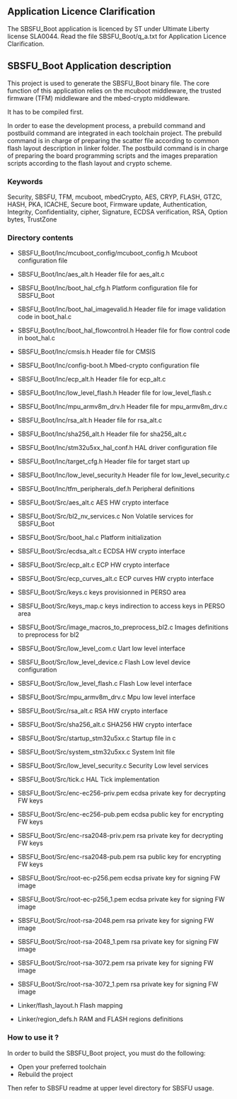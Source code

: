 ## <b>Application Licence Clarification</b>

The SBSFU_Boot application is licenced by ST under Ultimate Liberty license SLA0044.
Read the file SBSFU_Boot/q_a.txt for Application Licence Clarification.

## <b>SBSFU_Boot Application description</b>

This project is used to generate the SBSFU_Boot binary file.
The core function of this application relies on the mcuboot middleware, the trusted
firmware (TFM) middleware and the mbed-crypto middleware.

It has to be compiled first.

In order to ease the development process, a prebuild command and postbuild command are
integrated in each toolchain project.
The prebuild command is in charge of preparing the scatter file according to common
flash layout description in linker folder.
The postbuild command is in charge of preparing the board programming scripts and
the images preparation scripts according to the flash layout and crypto scheme.

### <b>Keywords</b>

Security, SBSFU, TFM, mcuboot, mbedCrypto, AES, CRYP, FLASH, GTZC, HASH, PKA,
ICACHE, Secure boot, Firmware update, Authentication,
Integrity, Confidentiality, cipher, Signature, ECDSA verification, RSA,
Option bytes, TrustZone

### <b>Directory contents</b>

  - SBSFU_Boot/Inc/mcuboot_config/mcuboot_config.h Mcuboot configuration file
  - SBSFU_Boot/Inc/aes_alt.h                       Header file for aes_alt.c
  - SBSFU_Boot/Inc/boot_hal_cfg.h                  Platform configuration file for SBSFU_Boot
  - SBSFU_Boot/Inc/boot_hal_imagevalid.h           Header file for image validation code in boot_hal.c
  - SBSFU_Boot/Inc/boot_hal_flowcontrol.h          Header file for flow control code in boot_hal.c
  - SBSFU_Boot/Inc/cmsis.h                         Header file for CMSIS
  - SBSFU_Boot/Inc/config-boot.h                   Mbed-crypto configuration file
  - SBSFU_Boot/Inc/ecp_alt.h                       Header file for ecp_alt.c
  - SBSFU_Boot/Inc/low_level_flash.h               Header file for low_level_flash.c
  - SBSFU_Boot/Inc/mpu_armv8m_drv.h                Header file for mpu_armv8m_drv.c
  - SBSFU_Boot/Inc/rsa_alt.h                       Header file for rsa_alt.c
  - SBSFU_Boot/Inc/sha256_alt.h                    Header file for sha256_alt.c
  - SBSFU_Boot/Inc/stm32u5xx_hal_conf.h            HAL driver configuration file
  - SBSFU_Boot/Inc/target_cfg.h                    Header file for target start up
  - SBSFU_Boot/Inc/low_level_security.h            Header file for low_level_security.c
  - SBSFU_Boot/Inc/tfm_peripherals_def.h           Peripheral definitions

  - SBSFU_Boot/Src/aes_alt.c                       AES HW crypto interface
  - SBSFU_Boot/Src/bl2_nv_services.c               Non Volatile services for SBSFU_Boot
  - SBSFU_Boot/Src/boot_hal.c                      Platform initialization
  - SBSFU_Boot/Src/ecdsa_alt.c                     ECDSA HW crypto interface
  - SBSFU_Boot/Src/ecp_alt.c                       ECP HW crypto interface
  - SBSFU_Boot/Src/ecp_curves_alt.c                ECP curves HW crypto interface
  - SBSFU_Boot/Src/keys.c                          keys provisionned in PERSO area 
  - SBSFU_Boot/Src/keys_map.c                      keys indirection to access keys in PERSO area
  - SBSFU_Boot/Src/image_macros_to_preprocess_bl2.c Images definitions to preprocess for bl2
  - SBSFU_Boot/Src/low_level_com.c                 Uart low level interface
  - SBSFU_Boot/Src/low_level_device.c              Flash Low level device configuration
  - SBSFU_Boot/Src/low_level_flash.c               Flash Low level interface
  - SBSFU_Boot/Src/mpu_armv8m_drv.c                Mpu low level interface
  - SBSFU_Boot/Src/rsa_alt.c                       RSA HW crypto interface
  - SBSFU_Boot/Src/sha256_alt.c                    SHA256 HW crypto interface
  - SBSFU_Boot/Src/startup_stm32u5xx.c             Startup file in c
  - SBSFU_Boot/Src/system_stm32u5xx.c              System Init file
  - SBSFU_Boot/Src/low_level_security.c            Security Low level services
  - SBSFU_Boot/Src/tick.c                          HAL Tick implementation

  - SBSFU_Boot/Src/enc-ec256-priv.pem              ecdsa private key for decrypting FW keys
  - SBSFU_Boot/Src/enc-ec256-pub.pem               ecdsa public key for encrypting FW keys
  - SBSFU_Boot/Src/enc-rsa2048-priv.pem            rsa private key for decrypting FW keys
  - SBSFU_Boot/Src/enc-rsa2048-pub.pem             rsa public key for encrypting FW keys
  - SBSFU_Boot/Src/root-ec-p256.pem                ecdsa private key for signing FW image
  - SBSFU_Boot/Src/root-ec-p256_1.pem              ecdsa private key for signing FW image
  - SBSFU_Boot/Src/root-rsa-2048.pem               rsa private key for signing FW image
  - SBSFU_Boot/Src/root-rsa-2048_1.pem             rsa private key for signing FW image
  - SBSFU_Boot/Src/root-rsa-3072.pem               rsa private key for signing FW image
  - SBSFU_Boot/Src/root-rsa-3072_1.pem             rsa private key for signing FW image

  - Linker/flash_layout.h                          Flash mapping
  - Linker/region_defs.h                           RAM and FLASH regions definitions

### <b>How to use it ?</b>

In order to build the SBSFU_Boot project, you must do the following:
 - Open your preferred toolchain
 - Rebuild the project

Then refer to SBSFU readme at upper level directory for SBSFU usage.

